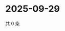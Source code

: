 # 2025-09-29

共 0 条

<!-- BEGIN ZHIHUQUESTIONS -->
<!-- 最后更新时间 Mon Sep 29 2025 23:11:32 GMT+0800 (China Standard Time) -->

<!-- END ZHIHUQUESTIONS -->
